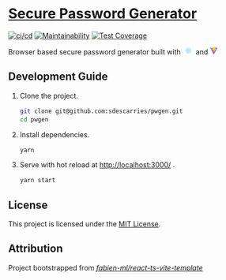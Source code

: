 # [Secure Password Generator](https://sdescarries.github.io/pwgen/)

[![ci/cd](https://github.com/sdescarries/pwgen/actions/workflows/ci-cd.yml/badge.svg)](https://github.com/sdescarries/pwgen/actions/workflows/ci-cd.yml)
[![Maintainability](https://api.codeclimate.com/v1/badges/c30aa75a30fddffba7c5/maintainability)](https://codeclimate.com/github/sdescarries/pwgen/maintainability)
[![Test Coverage](https://api.codeclimate.com/v1/badges/c30aa75a30fddffba7c5/test_coverage)](https://codeclimate.com/github/sdescarries/pwgen/test_coverage)

Browser based secure password generator built with <img alt='React' src='docs/react.svg' height=16/> and <img alt='Vite' src='docs/vite.svg' height=16 />

## Development Guide

1. Clone the project.

    ```sh
    git clone git@github.com:sdescarries/pwgen.git
    cd pwgen
    ```

2. Install dependencies.

    ```sh
    yarn
    ```

3. Serve with hot reload at <http://localhost:3000/> .

    ```sh
    yarn start
    ```

## License

This project is licensed under the [MIT License](LICENSE).

## Attribution

Project bootstrapped from _[fabien-ml/react-ts-vite-template](https://github.com/fabien-ml/react-ts-vite-template)_
